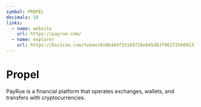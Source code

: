 ```yaml
---
symbol: PROPEL
decimals: 18
links:
  - name: website
    url: https://payrue.com/
  - name: explorer
    url: https://bscscan.com/token/0x9b44df3318972be845d83f961735609137c4c23c
---
```


# Propel

PayRue is a financial platform that operates exchanges, wallets, and transfers with cryptocurrencies.
